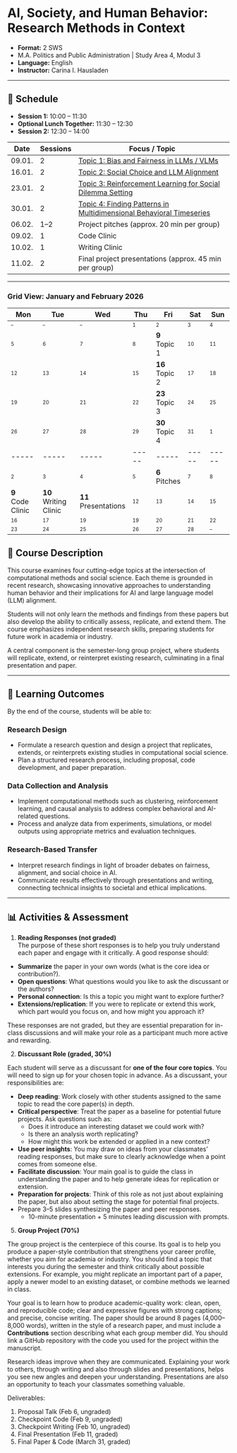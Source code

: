 # **AI, Society, and Human Behavior: Research Methods in Context**  

- **Format:** 2 SWS
- M.A. Politics and Public Administration | Study Area 4, Modul 3
- **Language:** English  
- **Instructor:** Carina I. Hausladen  

---

## 📅 Schedule

- **Session 1:** 10:00 – 11:30  
- **Optional Lunch Together:** 11:30 – 12:30  
- **Session 2:** 12:30 – 14:00  

| Date   | Sessions | Focus / Topic |
|--------|----------|---------------|
| 09.01. | 2        | [Topic 1: Bias and Fairness in LLMs / VLMs](topic1.md)|
| 16.01. | 2        | [Topic 2: Social Choice and LLM Alignment](topic3.md)| 
| 23.01. | 2        | [Topic 3: Reinforcement Learning for Social Dilemma Setting](topic2.md)| |
| 30.01. | 2        | [Topic 4: Finding Patterns in Multidimensional Behavioral Timeseries](topic4.md)| 
| 06.02. | 1–2      | Project pitches (approx. 20 min per group) |
| 09.02. | 1        | Code Clinic |
| 10.02. | 1        | Writing Clinic |
| 11.02. | 2        | Final project presentations (approx. 45 min per group) |

---

### Grid View: January and February 2026 

| Mon | Tue | Wed | Thu | Fri | Sat | Sun |
|-----|-----|-----|-----|-----|-----|-----|
| <sub><sup>–</sup></sub> | <sub><sup>–</sup></sub> | <sub><sup>–</sup></sub> | <sub><sup>1</sup></sub> | <sub><sup>2</sup></sub> | <sub><sup>3</sup></sub> | <sub><sup>4</sup></sub> |
| <sub><sup>5</sup></sub> | <sub><sup>6</sup></sub> | <sub><sup>7</sup></sub> | <sub><sup>8</sup></sub> | **9** <br> Topic 1 | <sub><sup>10</sup></sub> | <sub><sup>11</sup></sub> |
| <sub><sup>12</sup></sub> | <sub><sup>13</sup></sub> | <sub><sup>14</sup></sub> | <sub><sup>15</sup></sub> | **16** <br> Topic 2 | <sub><sup>17</sup></sub> | <sub><sup>18</sup></sub> |
| <sub><sup>19</sup></sub> | <sub><sup>20</sup></sub> | <sub><sup>21</sup></sub> | <sub><sup>22</sup></sub> | **23** <br> Topic 3 | <sub><sup>24</sup></sub> | <sub><sup>25</sup></sub> |
| <sub><sup>26</sup></sub> | <sub><sup>27</sup></sub> | <sub><sup>28</sup></sub> | <sub><sup>29</sup></sub> | **30** <br> Topic 4 | <sub><sup>31</sup></sub> | <sub><sup>1</sup></sub> |
|-----|-----|-----|-----|-----|-----|-----|
| <sub><sup>2</sup></sub> | <sub><sup>3</sup></sub> | <sub><sup>4</sup></sub> | <sub><sup>5</sup></sub> | **6** <br> Pitches | <sub><sup>7</sup></sub> | <sub><sup>8</sup></sub> |
| **9** <br> Code Clinic | **10** <br> Writing Clinic | **11** <br> Presentations | <sub><sup>12</sup></sub> | <sub><sup>13</sup></sub> | <sub><sup>14</sup></sub> | <sub><sup>15</sup></sub> |
| <sub><sup>16</sup></sub> | <sub><sup>17</sup></sub> | <sub><sup>19</sup></sub> | <sub><sup>19</sup></sub> | <sub><sup>20</sup></sub> | <sub><sup>21</sup></sub> | <sub><sup>22</sup></sub> |
| <sub><sup>23</sup></sub> | <sub><sup>24</sup></sub> | <sub><sup>25</sup></sub> | <sub><sup>26</sup></sub> | <sub><sup>27</sup></sub> | <sub><sup>28</sup></sub> | <sub><sup>–</sup></sub> |


## 📖 Course Description

This course examines four cutting-edge topics at the intersection of computational methods and social science. Each theme is grounded in recent research, showcasing innovative approaches to understanding human behavior and their implications for AI and large language model (LLM) alignment.  

Students will not only learn the methods and findings from these papers but also develop the ability to critically assess, replicate, and extend them. The course emphasizes independent research skills, preparing students for future work in academia or industry.  

A central component is the semester-long group project, where students will replicate, extend, or reinterpret existing research, culminating in a final presentation and paper.  

---

## 🎯 Learning Outcomes

By the end of the course, students will be able to:  

### Research Design
- Formulate a research question and design a project that replicates, extends, or reinterprets existing studies in computational social science.  
- Plan a structured research process, including proposal, code development, and paper preparation.  

### Data Collection and Analysis
- Implement computational methods such as clustering, reinforcement learning, and causal analysis to address complex behavioral and AI-related questions.  
- Process and analyze data from experiments, simulations, or model outputs using appropriate metrics and evaluation techniques.  

### Research-Based Transfer
- Interpret research findings in light of broader debates on fairness, alignment, and social choice in AI.  
- Communicate results effectively through presentations and writing, connecting technical insights to societal and ethical implications.  

---

## 📊 Activities & Assessment

1. **Reading Responses (not graded)**  
The purpose of these short responses is to help you truly understand each paper and engage with it critically. A good response should:  

- **Summarize** the paper in your own words (what is the core idea or contribution?).  
- **Open questions**: What questions would you like to ask the discussant or the authors?  
- **Personal connection**: Is this a topic you might want to explore further?  
- **Extensions/replication**: If you were to replicate or extend this work, which part would you focus on, and how might you approach it?  

These responses are not graded, but they are essential preparation for in-class discussions and will make your role as a participant much more active and rewarding.  

  
2. **Discussant Role (graded, 30%)**  

Each student will serve as a discussant for **one of the four core topics**. You will need to sign up for your chosen topic in advance. As a discussant, your responsibilities are:  

- **Deep reading**: Work closely with other students assigned to the same topic to read the core paper(s) in depth.  
- **Critical perspective**: Treat the paper as a baseline for potential future projects. Ask questions such as:  
  - Does it introduce an interesting dataset we could work with?  
  - Is there an analysis worth replicating?  
  - How might this work be extended or applied in a new context?  
- **Use peer insights**: You may draw on ideas from your classmates’ reading responses, but make sure to clearly acknowledge when a point comes from someone else.  
- **Facilitate discussion**: Your main goal is to guide the class in understanding the paper and to help generate ideas for replication or extension.  
- **Preparation for projects**: Think of this role as not just about explaining the paper, but also about setting the stage for potential final projects.  
- Prepare 3–5 slides synthesizing the paper and peer responses.  
   - 10-minute presentation + 5 minutes leading discussion with prompts.


5. **Group Project (70%)**

The group project is the centerpiece of this course. Its goal is to help you produce a paper-style contribution that strengthens your career profile, whether you aim for academia or industry. You should find a topic that interests you during the semester and think critically about possible extensions. For example, you might replicate an important part of a paper, apply a newer model to an existing dataset, or combine methods we learned in class.  

Your goal is to learn how to produce academic-quality work: clean, open, and reproducible code; clear and expressive figures with strong captions; and precise, concise writing. The paper should be around 8 pages (4,000–8,000 words), written in the style of a research paper, and must include a **Contributions** section describing what each group member did. You should link a GitHub repository with the code you used for the project within the manuscript.  

Research ideas improve when they are communicated. Explaining your work to others, through writing and also through slides and presentations, helps you see new angles and deepen your understanding. Presentations are also an opportunity to teach your classmates something valuable.  

Deliverables:  
1. Proposal Talk (Feb 6, ungraded)  
2. Checkpoint Code (Feb 9, ungraded)  
3. Checkpoint Writing (Feb 10, ungraded)  
4. Final Presentation (Feb 11, graded)  
5. Final Paper & Code (March 31, graded)  

